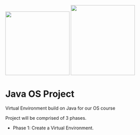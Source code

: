<img src="https://dev.java/assets/images/java-logo-vert-blk.png" height="200" width="200" /> <img src="https://upload.wikimedia.org/wikipedia/commons/thumb/9/98/Apache_NetBeans_Logo.svg/1200px-Apache_NetBeans_Logo.svg.png" height="220" width="200" />

# Java OS Project
Virtual Environment build on Java for our OS course 

Project will be comprised of 3 phases.  
- Phase 1: Create a Virtual Environment.

